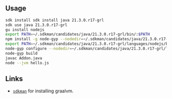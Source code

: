 ## Usage

```bash
sdk install sdk install java 21.3.0.r17-grl
sdk use java 21.3.0.r17-grl
gu install nodejs
export PATH=~/.sdkman/candidates/java/21.3.0.r17-grl/bin/:$PATH
npm install -g node-gyp --nodedir=~/.sdkman/candidates/java/21.3.0.r17-grl/languages/nodejs
export PATH=~/.sdkman/candidates/java/21.3.0.r17-grl/languages/nodejs/bin/:$PATH
node-gyp configure --nodedir=~/.sdkman/candidates/java/21.3.0.r17-grl/languages/nodejs
node-gyp build
javac Addon.java
node --jvm hello.js
```

## Links

* [`sdkman`](https://sdkman.io/jdks) for installing graalvm.